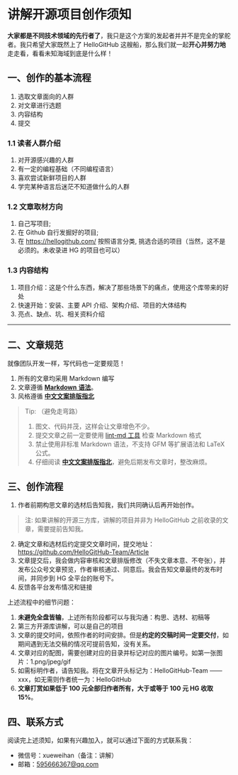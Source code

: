# 讲解开源项目创作须知

**大家都是不同技术领域的先行者了**，我只是这个方案的发起者并并不是完全的掌舵者。我只希望大家既然上了 HelloGitHub 这艘船，那么我们就一起**开心并努力地**走走看，看看未知海域到底是什么样！

## 一、创作的基本流程
1. 选取文章面向的人群
2. 对文章进行选题
3. 内容结构
4. 提交

### 1.1 读者人群介绍
1. 对开源感兴趣的人群
2. 有一定的编程基础（不同编程语言）
3. 喜欢尝试新鲜项目的人群
4. 学完某种语言后迷茫不知道做什么的人群

### 1.2 文章取材方向
1. 自己写项目;
2. 在 Github 自行发掘好的项目;
3. 在 https://hellogithub.com/ 按照语言分类, 挑选合适的项目（当然，这不是必须的。未收录进 HG 的项目也可以）

### 1.3 内容结构
1. 项目介绍：这是个什么东西，解决了那些场景下的痛点，使用这个库带来的好处
2. 快速开始：安装、主要 API 介绍、架构介绍、项目的大体结构
3. 亮点、缺点、坑、相关资料介绍

---

## 二、文章规范

就像团队开发一样，写代码也一定要规范！

1. 所有的文章均采用 Markdown 编写
2. 文章遵循 [**Markdown** **语法**](https://github.com/younghz/Markdown)。
3. 风格遵循 [**中文文案排版指北**](https://github.com/sparanoid/chinese-copywriting-guidelines)

> Tip: （避免走弯路）
> 1. 图文、代码并茂，这样会让文章增色不少。
> 2. 提交文章之前一定要使用 [lint-md 工具](https://github.com/hustcc/lint-md/tree/master/packages/lint-md-cli) 检查 Markdown 格式
> 3. 禁止使用非标准 Markdown 语法，不支持 GFM 等扩展语法和 LaTeX 公式。
> 4. 仔细阅读 [**中文文案排版指北**](https://github.com/sparanoid/chinese-copywriting-guidelines)，避免后期发布文章时，整改麻烦。


## 三、创作流程

1. 作者前期构思文章的选材后告知我，我们共同确认后再开始创作。
> 注: 如果讲解的开源三方库，讲解的项目并非为 HelloGitHub 之前收录的文章，需要提前告知我。
2. 确定文章和选材后约定提交文章时间，提交地址：https://github.com/HelloGitHub-Team/Article
3. 文章提交后，我会做内容审核和文章排版修改（不失文章本意、不夸张），并发布公众号文章预览，作者审核通过、同意后。我会告知文章最终的发布时间，并同步到 HG 全平台的账号下。
4. 反馈各平台发布情况和链接

上述流程中的细节问题：

1. **未避免全盘皆输**，上述所有阶段都可以与我沟通：构思、选材、初稿等
2. 第三方开源库讲解，可以是自己的项目
3. 文章的提交时间，依照作者的时间安排。但是**约定的交稿时间一定要交付**，如期间遇到无法交稿的情况可提前告知，没有关系。
4. 文章对应的配图，需要创建对应的目录并标记对应的图片编号。如第一张图片：1.png/jpeg/gif
5. 如需标明作者，请告知我。将在文章开头标记为：HelloGitHub-Team —— xxx，如无需则作者统一为：HelloGitHub
6. **文章打赏如果低于 100 元全部归作者所有，大于或等于 100 元 HG 收取 15%**。


## 四、联系方式
阅读完上述须知，如果有兴趣加入，就可以通过下面的方式联系我：

- 微信号：xueweihan（备注：讲解）
- 邮箱：595666367@qq.com
